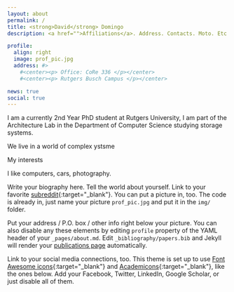 ```yaml
---
layout: about
permalink: /
title: <strong>David</strong> Domingo
description: <a href="">Affiliations</a>. Address. Contacts. Moto. Etc.

profile:
  align: right
  image: prof_pic.jpg
  address: #>
    #<center><p> Office: CoRe 336 </p></center>
    #<center><p> Rutgers Busch Campus </p></center>

news: true
social: true
---
```


I am a currently 2nd Year PhD student at Rutgers University, I am part of the Architecture Lab in the Department of Computer Science studying storage systems.

We live in a world of complex ystsme

My interests

I like computers, cars, photography.


Write your biography here. Tell the world about yourself. Link to your favorite [subreddit](http://reddit.com){:target="\_blank"}. You can put a picture in, too. The code is already in, just name your picture `prof_pic.jpg` and put it in the `img/` folder.

Put your address / P.O. box / other info right below your picture. You can also disable any these elements by editing `profile` property of the YAML header of your `_pages/about.md`. Edit `_bibliography/papers.bib` and Jekyll will render your [publications page](/al-folio/publications/) automatically.

Link to your social media connections, too. This theme is set up to use [Font Awesome icons](http://fortawesome.github.io/Font-Awesome/){:target="\_blank"} and [Academicons](https://jpswalsh.github.io/academicons/){:target="\_blank"}, like the ones below. Add your Facebook, Twitter, LinkedIn, Google Scholar, or just disable all of them.

